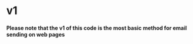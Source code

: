 # v1

#### Please note that the v1 of this code is the most basic method for email sending on web pages
